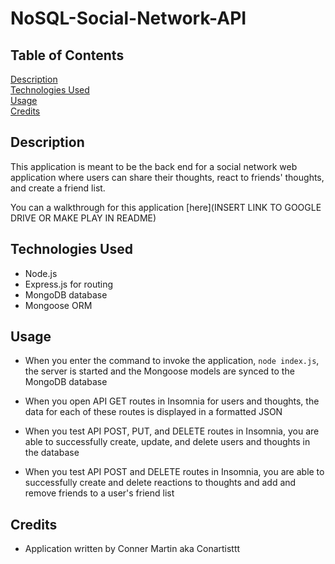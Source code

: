 # NoSQL-Social-Network-API

## Table of Contents

[Description](#description)
<br>
[Technologies Used](#technologies-used)
<br>
[Usage](#usage)
<br>
[Credits](#credits)

## Description

This application is meant to be the back end for a social network web application where users can share their thoughts, react to friends' thoughts, and create a friend list.

You can a walkthrough for this application [here](INSERT LINK TO GOOGLE DRIVE OR MAKE PLAY IN README)

## Technologies Used

* Node.js
* Express.js for routing
* MongoDB database
* Mongoose ORM

## Usage

* When you enter the command to invoke the application, ``` node index.js ```, the server is started and the Mongoose models are synced to the MongoDB database

* When you open API GET routes in Insomnia for users and thoughts, the data for each of these routes is displayed in a formatted JSON

* When you test API POST, PUT, and DELETE routes in Insomnia, you are able to successfully create, update, and delete users and thoughts in the database

* When you test API POST and DELETE routes in Insomnia, you are able to successfully create and delete reactions to thoughts and add and remove friends to a user's friend list


## Credits

* Application written by Conner Martin aka Conartisttt